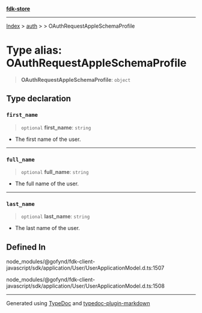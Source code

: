 [**fdk-store**](../../../README.md)
***

[Index](../../../API.md) > [auth](../../README.md) > [<internal>](../README.md) > OAuthRequestAppleSchemaProfile

# Type alias: OAuthRequestAppleSchemaProfile

> **OAuthRequestAppleSchemaProfile**: `object`

## Type declaration

### `first_name`

> `optional` **first\_name**: `string`

- The first name of the user.

***

### `full_name`

> `optional` **full\_name**: `string`

- The full name of the user.

***

### `last_name`

> `optional` **last\_name**: `string`

- The last name of the user.

## Defined In

node\_modules/@gofynd/fdk-client-javascript/sdk/application/User/UserApplicationModel.d.ts:1507

node\_modules/@gofynd/fdk-client-javascript/sdk/application/User/UserApplicationModel.d.ts:1508

***
Generated using [TypeDoc](https://typedoc.org/) and [typedoc-plugin-markdown](https://www.npmjs.com/package/typedoc-plugin-markdown)
